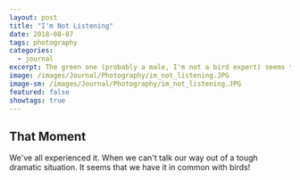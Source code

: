 ```yaml
---
layout: post
title: "I'm Not Listening"
date: 2018-08-07
tags: photography
categories:
  - journal
excerpt: The green one (probably a male, I'm not a bird expert) seems to be really regretful. I wish could tell "I feel ya bro" to him!
image: /images/Journal/Photography/im_not_listening.JPG
image-sm: /images/Journal/Photography/im_not_listening.JPG
featured: false
showtags: true
---
```


## That Moment

We've all experienced it. When we can't talk our way out of a tough dramatic situation. It seems that we have it in common with birds!